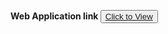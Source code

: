 <b> Web Application link</d>
<button>
  <a href="https://node-red-miedg-2022-11-14.au-syd.mybluemix.net/ui/#!/0?socketid=WctGxny06uDn9bDwAAAJ">Click to View </a>
</button>

